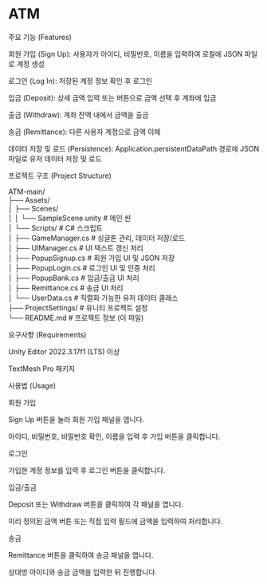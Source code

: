 # ATM
주요 기능 (Features)

회원 가입 (Sign Up): 사용자가 아이디, 비밀번호, 이름을 입력하여 로컬에 JSON 파일로 계정 생성

로그인 (Log In): 저장된 계정 정보 확인 후 로그인

입금 (Deposit): 상세 금액 입력 또는 버튼으로 금액 선택 후 계좌에 입금

출금 (Withdraw): 계좌 잔액 내에서 금액을 출금

송금 (Remittance): 다른 사용자 계정으로 금액 이체

데이터 저장 및 로드 (Persistence): Application.persistentDataPath 경로에 JSON 파일로 유저 데이터 저장 및 로드

프로젝트 구조 (Project Structure)

ATM-main/</br>
├── Assets/</br>
│   ├── Scenes/</br>
│   │   └── SampleScene.unity       # 메인 씬</br>
│   └── Scripts/                   # C# 스크립트</br>
│       ├── GameManager.cs         # 싱글톤 관리, 데이터 저장/로드</br>
│       ├── UIManager.cs           # UI 텍스트 갱신 처리</br>
│       ├── PopupSignup.cs         # 회원 가입 UI 및 JSON 저장</br>
│       ├── PopupLogin.cs          # 로그인 UI 및 인증 처리</br>
│       ├── PopupBank.cs           # 입금/출금 UI 처리</br>
│       ├── Remittance.cs          # 송금 UI 처리</br>
│       └── UserData.cs            # 직렬화 가능한 유저 데이터 클래스</br>
├── ProjectSettings/               # 유니티 프로젝트 설정</br>
└── README.md                      # 프로젝트 정보 (이 파일)

요구사항 (Requirements)

Unity Editor 2022.3.17f1 (LTS) 이상

TextMesh Pro 패키지

사용법 (Usage)

회원 가입

Sign Up 버튼을 눌러 회원 가입 패널을 엽니다.

아이디, 비밀번호, 비밀번호 확인, 이름을 입력 후 가입 버튼을 클릭합니다.

로그인

가입한 계정 정보를 입력 후 로그인 버튼을 클릭합니다.

입금/출금

Deposit 또는 Withdraw 버튼을 클릭하여 각 패널을 엽니다.

미리 정의된 금액 버튼 또는 직접 입력 필드에 금액을 입력하여 처리합니다.

송금

Remittance 버튼을 클릭하여 송금 패널을 엽니다.

상대방 아이디와 송금 금액을 입력한 뒤 진행합니다.
